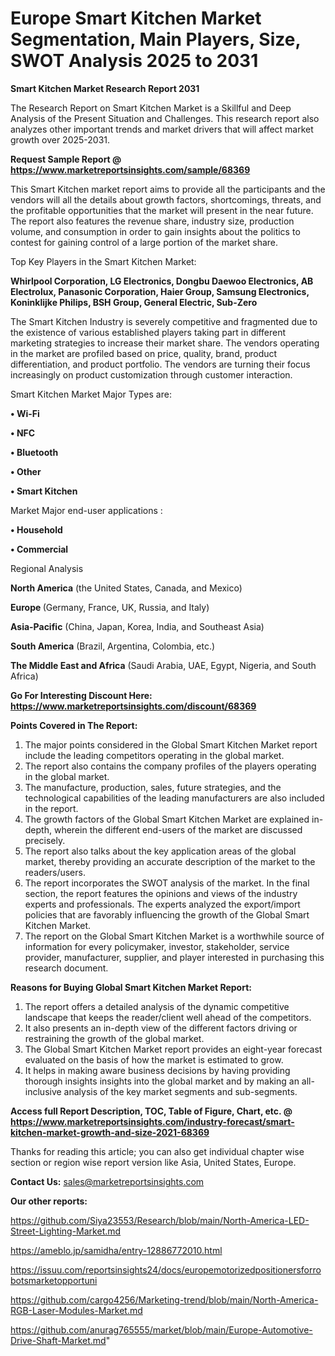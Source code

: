 # Europe Smart Kitchen Market Segmentation, Main Players, Size, SWOT Analysis 2025 to 2031

<strong>Smart Kitchen Market Research Report 2031</strong>

The Research Report on Smart Kitchen Market is a Skillful and Deep Analysis of the Present Situation and Challenges. This research report also analyzes other important trends and market drivers that will affect market growth over 2025-2031.

<strong>Request Sample Report @ <a href=https://www.marketreportsinsights.com/sample/68369>https://www.marketreportsinsights.com/sample/68369</a></strong>

This Smart Kitchen market report aims to provide all the participants and the vendors will all the details about growth factors, shortcomings, threats, and the profitable opportunities that the market will present in the near future. The report also features the revenue share, industry size, production volume, and consumption in order to gain insights about the politics to contest for gaining control of a large portion of the market share.

Top Key Players in the Smart Kitchen Market:

<strong>Whirlpool Corporation, LG Electronics, Dongbu Daewoo Electronics, AB Electrolux, Panasonic Corporation, Haier Group, Samsung Electronics, Koninklijke Philips, BSH Group, General Electric, Sub-Zero</strong>

The Smart Kitchen Industry is severely competitive and fragmented due to the existence of various established players taking part in different marketing strategies to increase their market share. The vendors operating in the market are profiled based on price, quality, brand, product differentiation, and product portfolio. The vendors are turning their focus increasingly on product customization through customer interaction.

Smart Kitchen Market Major Types are:

<strong>• Wi-Fi

• NFC

• Bluetooth

• Other

• Smart Kitchen</strong>

Market Major end-user applications :

<strong>• Household

• Commercial</strong>

Regional Analysis

</u><strong><b>North America</b></strong> (the United States, Canada, and Mexico)

<strong><b>Europe </b></strong>(Germany, France, UK, Russia, and Italy)

<strong><b>Asia-Pacific</b></strong> (China, Japan, Korea, India, and Southeast Asia)

<strong><b>South America</b></strong> (Brazil, Argentina, Colombia, etc.)

<strong><b>The Middle East and Africa</b></strong> (Saudi Arabia, UAE, Egypt, Nigeria, and South Africa)

<strong>Go For Interesting Discount Here: <a href=https://www.marketreportsinsights.com/discount/68369>https://www.marketreportsinsights.com/discount/68369</a></strong>

<strong>Points Covered in The Report:</strong>
<ol>
  <li>The major points considered in the Global Smart Kitchen Market report include the leading competitors operating in the global market.</li>
  <li>The report also contains the company profiles of the players operating in the global market.</li>
  <li>The manufacture, production, sales, future strategies, and the technological capabilities of the leading manufacturers are also included in the report.</li>
  <li>The growth factors of the Global Smart Kitchen Market are explained in-depth, wherein the different end-users of the market are discussed precisely.</li>
  <li>The report also talks about the key application areas of the global market, thereby providing an accurate description of the market to the readers/users.</li>
  <li>The report incorporates the SWOT analysis of the market. In the final section, the report features the opinions and views of the industry experts and professionals. The experts analyzed the export/import policies that are favorably influencing the growth of the Global Smart Kitchen Market.</li>
  <li>The report on the Global Smart Kitchen Market is a worthwhile source of information for every policymaker, investor, stakeholder, service provider, manufacturer, supplier, and player interested in purchasing this research document.</li>
</ol>
<strong>Reasons for Buying Global Smart Kitchen Market Report:</strong>

<ol>
  <li>The report offers a detailed analysis of the dynamic competitive landscape that keeps the reader/client well ahead of the competitors.</li>
  <li>It also presents an in-depth view of the different factors driving or restraining the growth of the global market.</li>
  <li>The Global Smart Kitchen Market report provides an eight-year forecast evaluated on the basis of how the market is estimated to grow.</li>
  <li>It helps in making aware business decisions by having providing thorough insights insights into the global market and by making an all-inclusive analysis of the key market segments and sub-segments.</li>
</ol>
<strong>Access full Report Description, TOC, Table of Figure, Chart, etc. @ <a href=https://www.marketreportsinsights.com/industry-forecast/smart-kitchen-market-growth-and-size-2021-68369>https://www.marketreportsinsights.com/industry-forecast/smart-kitchen-market-growth-and-size-2021-68369</a></strong>


Thanks for reading this article; you can also get individual chapter wise section or region wise report version like Asia, United States, Europe.

<strong>Contact Us:</strong>
sales@marketreportsinsights.com

<strong>Our other reports:</strong>

<a href=https://github.com/Siya23553/Research/blob/main/North-America-LED-Street-Lighting-Market.md>https://github.com/Siya23553/Research/blob/main/North-America-LED-Street-Lighting-Market.md</a>

<a href=https://ameblo.jp/samidha/entry-12886772010.html>https://ameblo.jp/samidha/entry-12886772010.html</a>

<a href=https://issuu.com/reportsinsights24/docs/europemotorizedpositionersforrobotsmarketopportuni>https://issuu.com/reportsinsights24/docs/europemotorizedpositionersforrobotsmarketopportuni</a>

<a href=https://github.com/cargo4256/Marketing-trend/blob/main/North-America-RGB-Laser-Modules-Market.md>https://github.com/cargo4256/Marketing-trend/blob/main/North-America-RGB-Laser-Modules-Market.md</a>

<a href=https://github.com/anurag765555/market/blob/main/Europe-Automotive-Drive-Shaft-Market.md>https://github.com/anurag765555/market/blob/main/Europe-Automotive-Drive-Shaft-Market.md</a>"
